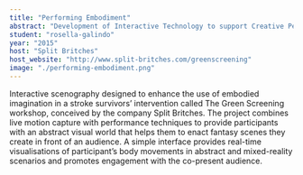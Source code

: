 ```yaml
---
title: "Performing Embodiment"
abstract: "Development of Interactive Technology to support Creative Performance methods in the Green Screening workshop."
student: "rosella-galindo"
year: "2015"
host: "Split Britches"
host_website: "http://www.split-britches.com/greenscreening"
image: "./performing-embodiment.png"
---
```

Interactive scenography designed to enhance the use of embodied imagination in a stroke survivors’ intervention called The Green Screening workshop, conceived by the company Split Britches. 
The project combines live motion capture with performance techniques to provide participants with an abstract visual world that helps them to enact fantasy scenes they create in front of an audience. 
A simple interface provides real-time visualisations of participant’s body movements in abstract and mixed-reality scenarios and promotes engagement with the co-present audience.
